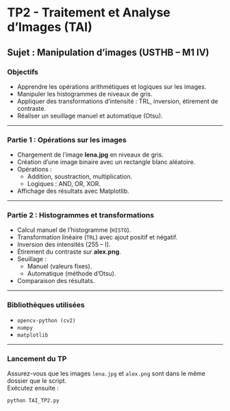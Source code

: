 # TP2 - Traitement et Analyse d’Images (TAI)
## Sujet : Manipulation d’images (USTHB – M1 IV)

### Objectifs
- Apprendre les opérations arithmétiques et logiques sur les images.  
- Manipuler les histogrammes de niveaux de gris.  
- Appliquer des transformations d’intensité : TRL, inversion, étirement de contraste.  
- Réaliser un seuillage manuel et automatique (Otsu).

---

### Partie 1 : Opérations sur les images
- Chargement de l’image **lena.jpg** en niveaux de gris.  
- Création d’une image binaire avec un rectangle blanc aléatoire.  
- Opérations :
  - Addition, soustraction, multiplication.  
  - Logiques : AND, OR, XOR.  
- Affichage des résultats avec Matplotlib.

---

### Partie 2 : Histogrammes et transformations
- Calcul manuel de l’histogramme (`HISTO`).  
- Transformation linéaire (`TRL`) avec ajout positif et négatif.  
- Inversion des intensités (255 – I).  
- Étirement du contraste sur **alex.png**.  
- Seuillage :
  - Manuel (valeurs fixes).  
  - Automatique (méthode d’Otsu).  
- Comparaison des résultats.

---

### Bibliothèques utilisées
- `opencv-python (cv2)`  
- `numpy`  
- `matplotlib`

---

### Lancement du TP
Assurez-vous que les images `lena.jpg` et `alex.png` sont dans le même dossier que le script.  
Exécutez ensuite :
```bash
python TAI_TP2.py
